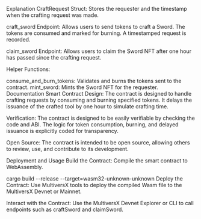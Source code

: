 Explanation
CraftRequest Struct: Stores the requester and the timestamp when the crafting request was made.

craft_sword Endpoint: Allows users to send tokens to craft a Sword. The tokens are consumed and marked for burning. A timestamped request is recorded.

claim_sword Endpoint: Allows users to claim the Sword NFT after one hour has passed since the crafting request.

Helper Functions:

consume_and_burn_tokens: Validates and burns the tokens sent to the contract.
mint_sword: Mints the Sword NFT for the requester.
Documentation
Smart Contract Design: The contract is designed to handle crafting requests by consuming and burning specified tokens. It delays the issuance of the crafted tool by one hour to simulate crafting time.

Verification: The contract is designed to be easily verifiable by checking the code and ABI. The logic for token consumption, burning, and delayed issuance is explicitly coded for transparency.

Open Source: The contract is intended to be open source, allowing others to review, use, and contribute to its development.

Deployment and Usage
Build the Contract: Compile the smart contract to WebAssembly.

cargo build --release --target=wasm32-unknown-unknown
Deploy the Contract: Use MultiversX tools to deploy the compiled Wasm file to the MultiversX Devnet or Mainnet.

Interact with the Contract: Use the MultiversX Devnet Explorer or CLI to call endpoints such as craftSword and claimSword.